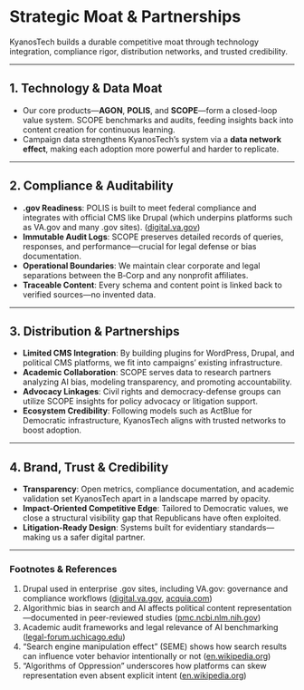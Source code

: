 # Strategic Moat & Partnerships

KyanosTech builds a durable competitive moat through technology integration, compliance rigor, distribution networks, and trusted credibility.

---

## 1. Technology & Data Moat
- Our core products—**AGON**, **POLIS**, and **SCOPE**—form a closed-loop value system. SCOPE benchmarks and audits, feeding insights back into content creation for continuous learning.
- Campaign data strengthens KyanosTech’s system via a **data network effect**, making each adoption more powerful and harder to replicate.

---

## 2. Compliance & Auditability
- **.gov Readiness**: POLIS is built to meet federal compliance and integrates with official CMS like Drupal (which underpins platforms such as VA.gov and many .gov sites). ([digital.va.gov](https://digital.va.gov/web-governance/enterprise-content-management-systems/?utm_source=chatgpt.com))
- **Immutable Audit Logs**: SCOPE preserves detailed records of queries, responses, and performance—crucial for legal defense or bias documentation.
- **Operational Boundaries**: We maintain clear corporate and legal separations between the B‑Corp and any nonprofit affiliates.
- **Traceable Content**: Every schema and content point is linked back to verified sources—no invented data.

---

## 3. Distribution & Partnerships
- **Limited CMS Integration**: By building plugins for WordPress, Drupal, and political CMS platforms, we fit into campaigns’ existing infrastructure.
- **Academic Collaboration**: SCOPE serves data to research partners analyzing AI bias, modeling transparency, and promoting accountability.
- **Advocacy Linkages**: Civil rights and democracy-defense groups can utilize SCOPE insights for policy advocacy or litigation support.
- **Ecosystem Credibility**: Following models such as ActBlue for Democratic infrastructure, KyanosTech aligns with trusted networks to boost adoption.

---

## 4. Brand, Trust & Credibility
- **Transparency**: Open metrics, compliance documentation, and academic validation set KyanosTech apart in a landscape marred by opacity.
- **Impact-Oriented Competitive Edge**: Tailored to Democratic values, we close a structural visibility gap that Republicans have often exploited.
- **Litigation-Ready Design**: Systems built for evidentiary standards—making us a safer digital partner.

---

### Footnotes & References
1. Drupal used in enterprise .gov sites, including VA.gov: governance and compliance workflows ([digital.va.gov](https://digital.va.gov/web-governance/enterprise-content-management-systems/?utm_source=chatgpt.com), [acquia.com](https://www.acquia.com/blog/drupal-for-government?utm_source=chatgpt.com))  
2. Algorithmic bias in search and AI affects political content representation—documented in peer-reviewed studies ([pmc.ncbi.nlm.nih.gov](https://pmc.ncbi.nlm.nih.gov/articles/PMC8967082/?utm_source=chatgpt.com))  
3. Academic audit frameworks and legal relevance of AI benchmarking ([legal-forum.uchicago.edu](https://legal-forum.uchicago.edu/print-archive/deploying-trustworthy-ai-courtroom-lessons-examining-algorithm-bias-redistricting-ai?utm_source=chatgpt.com))  
4. “Search engine manipulation effect” (SEME) shows how search results can influence voter behavior intentionally or not ([en.wikipedia.org](https://en.wikipedia.org/wiki/Search_engine_manipulation_effect?utm_source=chatgpt.com))  
5. “Algorithms of Oppression” underscores how platforms can skew representation even absent explicit intent ([en.wikipedia.org](https://en.wikipedia.org/wiki/Algorithms_of_Oppression?utm_source=chatgpt.com))  
